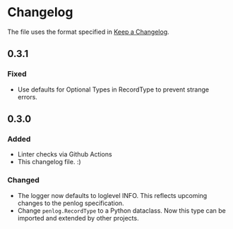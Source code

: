 # Changelog

The file uses the format specified in [Keep a Changelog](https://keepachangelog.com/en/1.0.0/).

## 0.3.1

### Fixed

* Use defaults for Optional Types in RecordType to prevent strange errors.

## 0.3.0

### Added

* Linter checks via Github Actions
* This changelog file. :)

### Changed

* The logger now defaults to loglevel INFO. This reflects upcoming changes to the penlog specification.
* Change `penlog.RecordType` to a Python dataclass. Now this type can be imported and extended by other projects.
